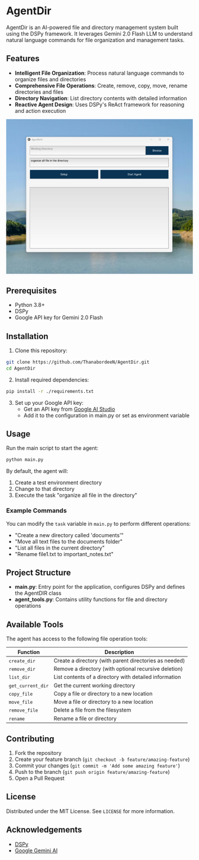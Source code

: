 # AgentDir

AgentDir is an AI-powered file and directory management system built using the DSPy framework. It leverages Gemini 2.0 Flash LLM to understand natural language commands for file organization and management tasks.

## Features

- **Intelligent File Organization**: Process natural language commands to organize files and directories
- **Comprehensive File Operations**: Create, remove, copy, move, rename directories and files
- **Directory Navigation**: List directory contents with detailed information
- **Reactive Agent Design**: Uses DSPy's ReAct framework for reasoning and action execution

![alt text](images/image.png)

## Prerequisites

- Python 3.8+
- DSPy
- Google API key for Gemini 2.0 Flash

## Installation

1. Clone this repository:
```bash
git clone https://github.com/ThanabordeeN/AgentDir.git
cd AgentDir
```

2. Install required dependencies:
```bash
pip install -r ./requirements.txt
```

3. Set up your Google API key:
   - Get an API key from [Google AI Studio](https://aistudio.google.com/apikey)
   - Add it to the configuration in main.py or set as environment variable

## Usage

Run the main script to start the agent:

```bash
python main.py
```

By default, the agent will:
1. Create a test environment directory
2. Change to that directory
3. Execute the task "organize all file in the directory"

### Example Commands

You can modify the `task` variable in `main.py` to perform different operations:

- "Create a new directory called 'documents'"
- "Move all text files to the documents folder"
- "List all files in the current directory"
- "Rename file1.txt to important_notes.txt"

## Project Structure

- **main.py**: Entry point for the application, configures DSPy and defines the AgentDIR class
- **agent_tools.py**: Contains utility functions for file and directory operations

## Available Tools

The agent has access to the following file operation tools:

| Function | Description |
|----------|-------------|
| `create_dir` | Create a directory (with parent directories as needed) |
| `remove_dir` | Remove a directory (with optional recursive deletion) |
| `list_dir` | List contents of a directory with detailed information |
| `get_current_dir` | Get the current working directory |
| `copy_file` | Copy a file or directory to a new location |
| `move_file` | Move a file or directory to a new location |
| `remove_file` | Delete a file from the filesystem |
| `rename` | Rename a file or directory |

## Contributing

1. Fork the repository
2. Create your feature branch (`git checkout -b feature/amazing-feature`)
3. Commit your changes (`git commit -m 'Add some amazing feature'`)
4. Push to the branch (`git push origin feature/amazing-feature`)
5. Open a Pull Request

## License

Distributed under the MIT License. See `LICENSE` for more information.

## Acknowledgements

- [DSPy](https://github.com/stanfordnlp/dspy)
- [Google Gemini AI](https://deepmind.google/technologies/gemini/)
